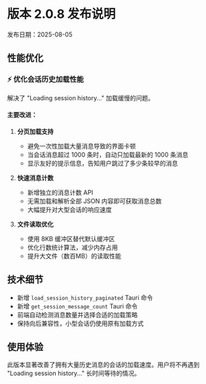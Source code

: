 # 版本 2.0.8 发布说明

发布日期：2025-08-05

## 性能优化

### ⚡ 优化会话历史加载性能

解决了 "Loading session history..." 加载缓慢的问题。

#### 主要改进：

1. **分页加载支持**
   - 避免一次性加载大量消息导致的界面卡顿
   - 当会话消息超过 1000 条时，自动只加载最新的 1000 条消息
   - 显示友好的提示信息，告知用户跳过了多少条较早的消息

2. **快速消息计数**
   - 新增独立的消息计数 API
   - 无需加载和解析全部 JSON 内容即可获取消息总数
   - 大幅提升对大型会话的响应速度

3. **文件读取优化**
   - 使用 8KB 缓冲区替代默认缓冲区
   - 优化行数统计算法，减少内存占用
   - 提升大文件（数百MB）的读取性能

## 技术细节

- 新增 `load_session_history_paginated` Tauri 命令
- 新增 `get_session_message_count` Tauri 命令
- 前端自动检测消息数量并选择合适的加载策略
- 保持向后兼容性，小型会话仍使用原有加载方式

## 使用体验

此版本显著改善了拥有大量历史消息的会话的加载速度。用户将不再遇到 "Loading session history..." 长时间等待的情况。